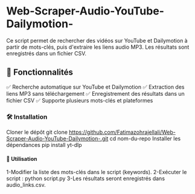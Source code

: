 # Web-Scraper-Audio-YouTube-Dailymotion-
Ce script permet de rechercher des vidéos sur YouTube et Dailymotion à partir de mots-clés, puis d'extraire les liens audio MP3. Les résultats sont enregistrés dans un fichier CSV.
## 🚀 Fonctionnalités
✅ Recherche automatique sur YouTube et Dailymotion
✅ Extraction des liens MP3 sans téléchargement
✅ Enregistrement des résultats dans un fichier CSV
✅ Supporte plusieurs mots-clés et plateformes

### 🛠️ Installation
Cloner le dépôt
git clone https://github.com/Fatimazohrajellali/Web-Scraper-Audio-YouTube-Dailymotion-.git
cd nom-du-repo
Installer les dépendances
pip install yt-dlp
#### 📌 Utilisation
1-Modifier la liste des mots-clés dans le script (keywords).
2-Exécuter le script :
python script.py
3-Les résultats seront enregistrés dans audio_links.csv.
